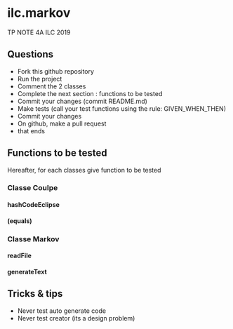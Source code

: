 # ilc.markov
TP NOTE 4A ILC 2019

## Questions
- Fork this github repository
- Run the project
- Comment the 2 classes
- Complete the next section : functions to be tested
- Commit your changes (commit README.md)
- Make tests (call your test functions using the rule: GIVEN_WHEN_THEN) 
- Commit your changes
- On github, make a pull request 
- that ends

## Functions to be tested
Hereafter, for each classes give function to be tested

### Classe Coulpe
#### hashCodeEclipse
#### (equals)

### Classe Markov
#### readFile
#### generateText

## Tricks & tips

- Never test auto generate code
- Never test creator (its a design problem)
